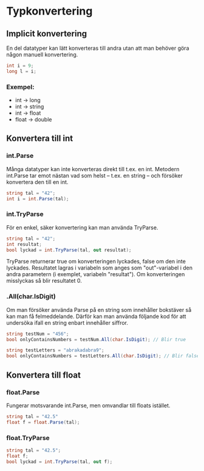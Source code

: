 # Typkonvertering

## Implicit konvertering

En del datatyper kan lätt konverteras till andra utan att man behöver göra någon manuell konvertering.

```csharp
int i = 9;
long l = i;
```

### Exempel:

* int → long
* int → string
* int → float
* float → double

## Konvertera till int

### int.Parse

Många datatyper kan inte konverteras direkt till t.ex. en int. Metodern int.Parse tar emot nästan vad som helst – t.ex. en string – och försöker konvertera den till en int.

```csharp
string tal = "42";
int i = int.Parse(tal);
```

### int.TryParse

För en enkel, säker konvertering kan man använda TryParse.

```csharp
string tal = "42";
int resultat;
bool lyckad = int.TryParse(tal, out resultat);
```

TryParse returnerar true om konverteringen lyckades, false om den inte lyckades. Resultatet lagras i variabeln som anges som "out"-variabel i den andra parametern \(i exemplet, variabeln "resultat"\). Om konverteringen misslyckas så blir resultatet 0.

### .All\(char.IsDigit\)

Om man försöker använda Parse på en string som innehåller bokstäver så kan man få felmeddelande. Därför kan man använda följande kod för att undersöka ifall en string enbart innehåller siffror.

```csharp
string testNum = "456";
bool onlyContainsNumbers = testNum.All(char.IsDigit); // Blir true

string testLetters = "abrakadabra9";
bool onlyContainsNumbers = testLetters.All(char.IsDigit); // Blir false
```

## Konvertera till float

### float.Parse

Fungerar motsvarande int.Parse, men omvandlar till floats istället.

```csharp
string tal = "42.5"
float f = float.Parse(tal);
```

### float.TryParse

```csharp
string tal = "42.5";
float f;
bool lyckad = int.TryParse(tal, out f);
```

